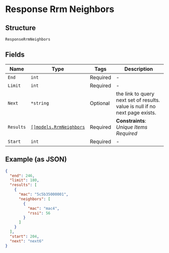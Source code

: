
# Response Rrm Neighbors

## Structure

`ResponseRrmNeighbors`

## Fields

| Name | Type | Tags | Description |
|  --- | --- | --- | --- |
| `End` | `int` | Required | - |
| `Limit` | `int` | Required | - |
| `Next` | `*string` | Optional | the link to query next set of results. value is null if no next page exists. |
| `Results` | [`[]models.RrmNeighbors`](../../doc/models/rrm-neighbors.md) | Required | **Constraints**: *Unique Items Required* |
| `Start` | `int` | Required | - |

## Example (as JSON)

```json
{
  "end": 246,
  "limit": 180,
  "results": [
    {
      "mac": "5c5b35000001",
      "neighbors": [
        {
          "mac": "mac4",
          "rssi": 56
        }
      ]
    }
  ],
  "start": 204,
  "next": "next6"
}
```

